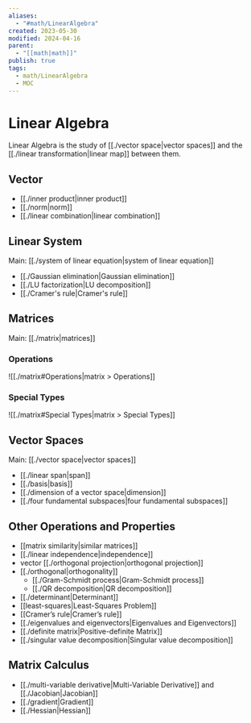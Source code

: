 ```yaml
---
aliases:
  - "#math/LinearAlgebra"
created: 2023-05-30
modified: 2024-04-16
parent:
  - "[[math|math]]"
publish: true
tags:
  - math/LinearAlgebra
  - MOC
---
```

# Linear Algebra
Linear Algebra is the study of [[./vector space|vector spaces]] and the [[./linear transformation|linear map]] between them.

## Vector
- [[./inner product|inner product]]
- [[./norm|norm]]
- [[./linear combination|linear combination]]

## Linear System
Main: [[./system of linear equation|system of linear equation]]
- [[./Gaussian elimination|Gaussian elimination]]
- [[./LU factorization|LU decomposition]]
- [[./Cramer's rule|Cramer's rule]]

## Matrices
Main: [[./matrix|matrices]]
### Operations
![[./matrix#Operations|matrix > Operations]]

### Special Types
![[./matrix#Special Types|matrix > Special Types]]

## Vector Spaces
Main: [[./vector space|vector spaces]]
- [[./linear span|span]]
- [[./basis|basis]]
- [[./dimension of a vector space|dimension]]
- [[./four fundamental subspaces|four fundamental subspaces]]

## Other Operations and Properties
- [[matrix similarity|similar matrices]]
- [[./linear independence|independence]]
- vector [[./orthogonal projection|orthogonal projection]]
- [[./orthogonal|orthogonality]]
  - [[./Gram-Schmidt process|Gram-Schmidt process]]
  - [[./QR decomposition|QR decomposition]]
- [[./determinant|Determinant]]
- [[least-squares|Least-Squares Problem]]
- [[Cramer’s rule|Cramer’s rule]]
- [[./eigenvalues and eigenvectors|Eigenvalues and Eigenvectors]]
- [[./definite matrix|Positive-definite Matrix]]
- [[./singular value decomposition|Singular value decomposition]]

## Matrix Calculus
- [[./multi-variable derivative|Multi-Variable Derivative]] and [[./Jacobian|Jacobian]]
- [[./gradient|Gradient]]
- [[./Hessian|Hessian]]